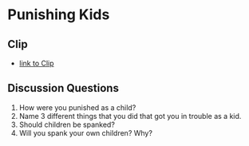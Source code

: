 # Punishing Kids
## Clip
- [link to Clip](https://github.com/crazcalm/oral-english/blob/master/clips/punishing_kids.md)

## Discussion Questions
1. How were you punished as a child?
2. Name 3 different things that you did that got you in trouble as a kid.
3. Should children be spanked?
4. Will you spank your own children? Why?